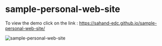 # sample-personal-web-site

To view the demo click on the link : https://sahand-edc.github.io/sample-personal-web-site/

![sample-personal-web-site](https://github.com/sahand-edc/sample-personal-web-site/assets/107874587/81dbde51-2d9b-452a-b3f7-a2bfe54ef429)
